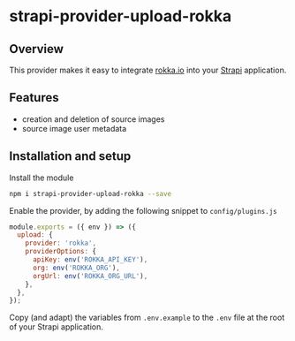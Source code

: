 # strapi-provider-upload-rokka

## Overview
This provider makes it easy to integrate [rokka.io](https://rokka.io/) into your [Strapi](https://strapi.io) application.

## Features
- creation and deletion of source images
- source image user metadata

## Installation and setup
Install the module
```sh
npm i strapi-provider-upload-rokka --save
```

Enable the provider, by adding the following snippet to `config/plugins.js`
```js
module.exports = ({ env }) => ({
  upload: {
    provider: 'rokka',
    providerOptions: {
      apiKey: env('ROKKA_API_KEY'),
      org: env('ROKKA_ORG'),
      orgUrl: env('ROKKA_ORG_URL'),
    },
  },
});
```

Copy (and adapt) the variables from `.env.example` to the `.env` file at the root of your Strapi application.
